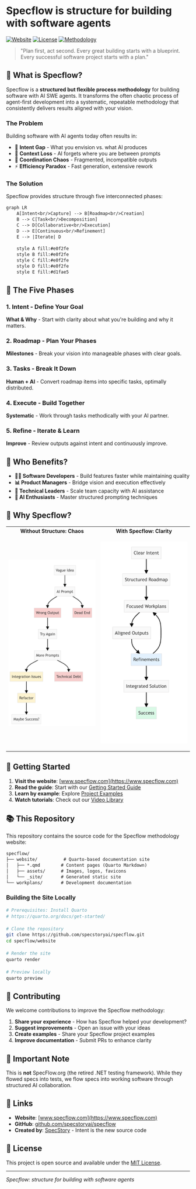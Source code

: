 # Specflow is structure for building with software agents

[![Website](https://img.shields.io/badge/website-specflow.com-blue)](https://www.specflow.com)
[![License](https://img.shields.io/badge/license-MIT-green)](LICENSE)
[![Methodology](https://img.shields.io/badge/methodology-open--source-orange)](https://github.com/specstoryai/specflow)

> "Plan first, act second. Every great building starts with a blueprint. Every successful software project starts with a plan."

## 🚀 What is Specflow?

Specflow is a **structured but flexible process methodology** for building software with AI SWE agents. It transforms the often chaotic process of agent-first development into a systematic, repeatable methodology that consistently delivers results aligned with your vision.

### The Problem

Building software with AI agents today often results in:
- 🎯 **Intent Gap** - What you envision vs. what AI produces
- 💭 **Context Loss** - AI forgets where you are between prompts
- 🧩 **Coordination Chaos** - Fragmented, incompatible outputs
- ⚡ **Efficiency Paradox** - Fast generation, extensive rework

### The Solution

Specflow provides structure through five interconnected phases:

```mermaid
graph LR
    A[Intent<br/>Capture] --> B[Roadmap<br/>Creation]
    B --> C[Task<br/>Decomposition]
    C --> D[Collaborative<br/>Execution]
    D --> E[Continuous<br/>Refinement]
    E --> |Iterate| D
    
    style A fill:#e0f2fe
    style B fill:#e0f2fe
    style C fill:#e0f2fe
    style D fill:#e0f2fe
    style E fill:#d1fae5
```

## 📖 The Five Phases

### 1. Intent - Define Your Goal
**What & Why** - Start with clarity about what you're building and why it matters.

### 2. Roadmap - Plan Your Phases  
**Milestones** - Break your vision into manageable phases with clear goals.

### 3. Tasks - Break It Down
**Human + AI** - Convert roadmap items into specific tasks, optimally distributed.

### 4. Execute - Build Together
**Systematic** - Work through tasks methodically with your AI partner.

### 5. Refine - Iterate & Learn
**Improve** - Review outputs against intent and continuously improve.

## 🎯 Who Benefits?

- **👩‍💻 Software Developers** - Build features faster while maintaining quality
- **📊 Product Managers** - Bridge vision and execution effectively
- **🚀 Technical Leaders** - Scale team capacity with AI assistance
- **🤖 AI Enthusiasts** - Master structured prompting techniques

## 🌟 Why Specflow?

<table>
<tr>
<th align="center">Without Structure: Chaos</th>
<th align="center">With Specflow: Clarity</th>
</tr>
<tr>
<td width="50%" align="center">

![Chaos - Without Structure](chaos.png)

</td>
<td width="50%" align="center">

![Clarity - With Specflow](clarity.png)

</td>
</tr>
</table>

## 🚀 Getting Started

1. **Visit the website**: [www.specflow.com](https://www.specflow.com)
2. **Read the guide**: Start with our [Getting Started Guide](https://www.specflow.com/getting-started.html)
3. **Learn by example**: Explore [Project Examples](https://www.specflow.com/examples/)
4. **Watch tutorials**: Check out our [Video Library](https://www.specflow.com/videos.html)

## 📚 This Repository

This repository contains the source code for the Specflow methodology website:

```
specflow/
├── website/          # Quarto-based documentation site
│   ├── *.qmd        # Content pages (Quarto Markdown)
│   ├── assets/      # Images, logos, favicons
│   └── _site/       # Generated static site
└── workplans/       # Development documentation
```

### Building the Site Locally

```bash
# Prerequisites: Install Quarto
# https://quarto.org/docs/get-started/

# Clone the repository
git clone https://github.com/specstoryai/specflow.git
cd specflow/website

# Render the site
quarto render

# Preview locally
quarto preview
```

## 🤝 Contributing

We welcome contributions to improve the Specflow methodology:

1. **Share your experience** - How has Specflow helped your development?
2. **Suggest improvements** - Open an issue with your ideas
3. **Create examples** - Share your Specflow project examples
4. **Improve documentation** - Submit PRs to enhance clarity

## 📝 Important Note

This is **not** SpecFlow.org (the retired .NET testing framework). While they flowed specs into tests, we flow specs into working software through structured AI collaboration.

## 🔗 Links

- **Website**: [www.specflow.com](https://www.specflow.com)
- **GitHub**: [github.com/specstoryai/specflow](https://github.com/specstoryai/specflow)
- **Created by**: [SpecStory](https://www.specstory.com) - Intent is the new source code

## 📄 License

This project is open source and available under the [MIT License](LICENSE).

---

*Specflow: structure for building with software agents*